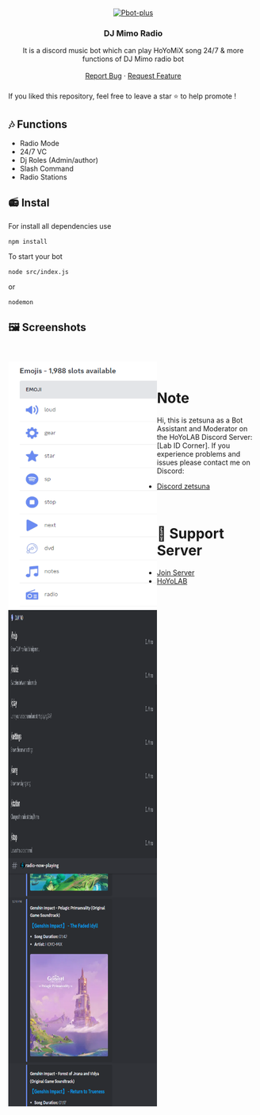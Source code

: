 
<!-- PROJECT LOGO -->
<br />
<p align="center">
  <a href="https://github.com/zuna107/DJ-Mimo">
    <img src="https://imgur.com/uRnWOgJ.png?width=466&height=466" alt="Pbot-plus" width="200" height="200">
  </a>

  <h3 align="center">DJ Mimo Radio</h3>

  <p align="center">
    It is a discord music bot which can play HoYoMiX song 24/7 &  more functions of DJ Mimo radio bot
    <br />
    <br />
    <a href="https://github.com/zuna107/DJ-Mimo-MusicBot/issues">Report Bug</a>
    ·
    <a href="https://github.com/zuna107/DJ-Mimo-MusicBot/issues">Request Feature</a>
  </p>
</p>
<!-- ABOUT THE PROJECT -->


###
If you liked this repository, feel free to leave a star ⭐ to help promote !

## 🎶 Functions
-  Radio Mode
-  24/7 VC 
-  Dj Roles (Admin/author)
-  Slash Command
-  Radio Stations

## 📻 Instal



For install all dependencies use
```
npm install
```
To start your bot 
```
node src/index.js 
```
or
```
nodemon
```

## 🖼️ Screenshots
<br />
<p align="center">
    <img align="left" width="300" height="500" src="image/imadsge.png">
    <img align="left" width="300" height="500" src="image/imaged.png">
    <img align="left" width="300" height="500" src="image/ismage.png">
</p>

<br>

# Note
Hi, this is zetsuna as a Bot Assistant and Moderator on the HoYoLAB Discord Server: [Lab ID Corner].
If you experience problems and issues please contact me on Discord:
- [Discord zetsuna](https://discordapp.com/users/948093919835590666)

<br>

# 💌 Support Server 
- [Join Server](https://discord.gg/MwV9tm6RPX)
- [HoYoLAB](https://www.hoyolab.com/accountCenter/postList?id=107593323)


